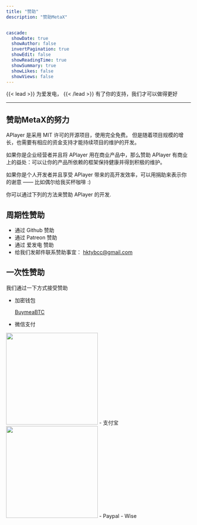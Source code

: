 ```yaml
---
title: "赞助"
description: "赞助MetaX"


cascade:
  showDate: true
  showAuthor: false
  invertPagination: true
  showEdit: false
  showReadingTime: true
  showSummary: true
  showLikes: false
  showViews: false
---
```


{{< lead >}}
为爱发电，
{{< /lead >}}
有了你的支持，我们才可以做得更好

---

## 赞助MetaX的努力

APlayer 是采用 MIT 许可的开源项目，使用完全免费。 但是随着项目规模的增长，也需要有相应的资金支持才能持续项目的维护的开发。

如果你是企业经营者并且将 APlayer 用在商业产品中，那么赞助 APlayer 有商业上的益处：可以让你的产品所依赖的框架保持健康并得到积极的维护。

如果你是个人开发者并且享受 APlayer 带来的高开发效率，可以用捐助来表示你的谢意 —— 比如偶尔给我买杯咖啡 :)

你可以通过下列的方法来赞助 APlayer 的开发.

## 周期性赞助

- 通过 Github 赞助
- 通过 Patreon 赞助
- 通过 爱发电 赞助
- 给我们发邮件联系赞助事宜： hktybcc@gmail.com

## 一次性赞助

我们通过一下方式接受赞助

- 加密钱包

   [BuymeaBTC](https://www.idatariver.com/zh-cn/buymeabtc/92e0)

- 微信支付
<img src="/reward/wechatpay.png" width="250px"/>
- 支付宝
<img src="/reward/alipay.png"  width="250px" />
- Paypal
- Wise

